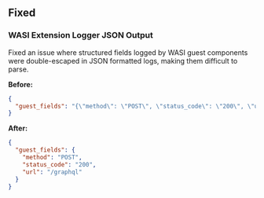 ## Fixed

### WASI Extension Logger JSON Output

Fixed an issue where structured fields logged by WASI guest components were double-escaped in JSON formatted logs, making them difficult to parse.

**Before:**
```json
{
  "guest_fields": "{\"method\": \"POST\", \"status_code\": \"200\", \"url\": \"/graphql\"}"
}
```

**After:**
```json
{
  "guest_fields": {
    "method": "POST",
    "status_code": "200",
    "url": "/graphql"
  }
}
```
